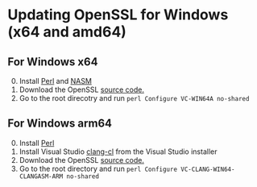 # Updating OpenSSL for Windows (x64 and amd64)

## For Windows x64
0.  Install [Perl](https://strawberryperl.com/) and [NASM](https://www.nasm.us/)
0.  Download the OpenSSL [source code.](https://openssl-library.org/source/)
0.  Go to the root direcotry and run ``perl Configure VC-WIN64A no-shared``

## For Windows arm64
0.  Install [Perl](https://strawberryperl.com/)
0.  Install Visual Studio [clang-cl](https://learn.microsoft.com/en-us/cpp/build/clang-support-msbuild?view=msvc-170) from the Visual Studio installer
0.  Download the OpenSSL [source code.](https://openssl-library.org/source/)
0.  Go to the root directory and run ``perl Configure VC-CLANG-WIN64-CLANGASM-ARM no-shared``